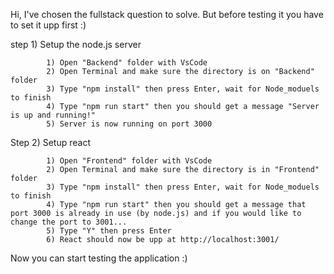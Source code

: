 Hi, I've chosen the fullstack question to solve. But before testing it you have to set it upp first :)

step 1) Setup the node.js server

            1) Open "Backend" folder with VsCode
            2) Open Terminal and make sure the directory is on "Backend" folder
            3) Type "npm install" then press Enter, wait for Node_moduels to finish
            4) Type "npm run start" then you should get a message "Server is up and running!"
            5) Server is now running on port 3000

Step 2) Setup react

            1) Open "Frontend" folder with VsCode
            2) Open Terminal and make sure the directory is in "Frontend" folder
            3) Type "npm install" then press Enter, wait for Node_moduels to finish
            4) Type "npm run start" then you should get a message that port 3000 is already in use (by node.js) and if you would like to change the port to 3001...
            5) Type "Y" then press Enter
            6) React should now be upp at http://localhost:3001/

Now you can start testing the application :)
